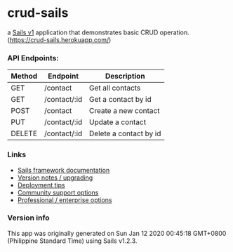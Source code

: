 # crud-sails

a [Sails v1](https://sailsjs.com) application that demonstrates basic CRUD operation. (https://crud-sails.herokuapp.com/)


### API Endpoints: 


|     Method     |           Endpoint            |       Description |
|----------------|-------------------------------|-------------------------------|
|GET             |/contact         | Get all contacts |
|GET              |/contact/:id           | Get a contact by id |
|POST           |/contact      | Create a new contact |
|PUT            |/contact/:id   | Update a contact   |
|DELETE            |/contact/:id   | Delete a contact by id |


### Links

+ [Sails framework documentation](https://sailsjs.com/get-started)
+ [Version notes / upgrading](https://sailsjs.com/documentation/upgrading)
+ [Deployment tips](https://sailsjs.com/documentation/concepts/deployment)
+ [Community support options](https://sailsjs.com/support)
+ [Professional / enterprise options](https://sailsjs.com/enterprise)


### Version info

This app was originally generated on Sun Jan 12 2020 00:45:18 GMT+0800 (Philippine Standard Time) using Sails v1.2.3.

<!-- Internally, Sails used [`sails-generate@1.16.13`](https://github.com/balderdashy/sails-generate/tree/v1.16.13/lib/core-generators/new). -->



<!--
Note:  Generators are usually run using the globally-installed `sails` CLI (command-line interface).  This CLI version is _environment-specific_ rather than app-specific, thus over time, as a project's dependencies are upgraded or the project is worked on by different developers on different computers using different versions of Node.js, the Sails dependency in its package.json file may differ from the globally-installed Sails CLI release it was originally generated with.  (Be sure to always check out the relevant [upgrading guides](https://sailsjs.com/upgrading) before upgrading the version of Sails used by your app.  If you're stuck, [get help here](https://sailsjs.com/support).)
-->

